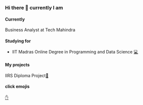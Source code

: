 ### Hi there 👋 currently I am

<!--
**NomitRwt/NomitRwt** is a ✨ _special_ ✨ repository because its `README.md` (this file) appears on your GitHub profile.

Here are some ideas to get you started:

- 🔭 I’m currently working on ...
- 🌱 I’m currently learning ...
- 👯 I’m looking to collaborate on ...
- 🤔 I’m looking for help with ...
- 💬 Ask me about ...
- 📫 How to reach me: ...
- 😄 Pronouns: ...
- ⚡ Fun fact: ...
-->
#### Currently
Business Analyst at Tech Mahindra
#### Studying for
- IIT Madras Online Degree in Programming and Data Science [:computer:](https://onlinedegree.iitm.ac.in/)
#### My projects
IIRS Diploma Project[:eyes:](https://github.com/NomitRwt/DiplomaProject)
#### click emojis
[:raised_hand:](https://gist.github.com/rxaviers/7360908)
